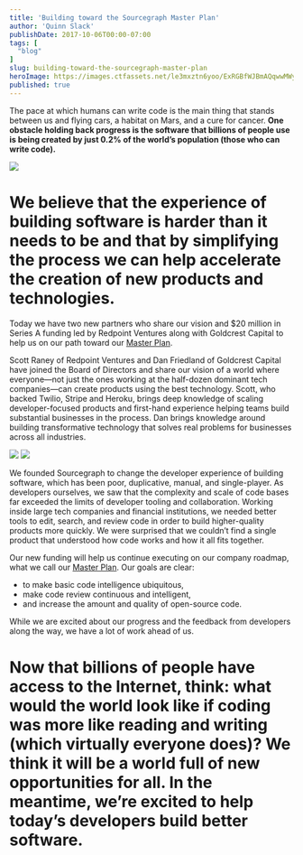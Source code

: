 ```yaml
---
title: 'Building toward the Sourcegraph Master Plan'
author: 'Quinn Slack'
publishDate: 2017-10-06T00:00-07:00
tags: [
  "blog"
]
slug: building-toward-the-sourcegraph-master-plan
heroImage: https://images.ctfassets.net/le3mxztn6yoo/ExRGBfWJBmAQqwwMWySMy/40d48f99e4561db3fea684ebef24a4ca/blog-chart--big.png
published: true
---
```




<div class="flex flex-column">
    <div class="pt3">
        <p class="ma0">
            The pace at which humans can write code is the main thing that stands between us and flying cars, a habitat on Mars, and a cure for cancer. <strong>One obstacle holding back progress is the software that billions of people use is being created by just 0.2% of the world’s population (those who can write code).</strong>
        </p>
    </div>
    <div class="bg-white">
        <img class="pv3 pa4-ns self-center" src="https://images.contentful.com/le3mxztn6yoo/1cJw4YdMMI6iEiwOUU60mq/c49bb4902883e42a31630dba874012bb/blog-chart.png">
    </div>
</div>



<div class="flex">
    <h1 class="f3 ma0 mb4">
        We believe that the experience of building software is harder than it needs to be and that by simplifying the process we can help accelerate the creation of new products and technologies.
    </h1>
</div>

<div class="flex flex-column flex-row-ns">
    <div class="flex-grow-1">
        <p class="ma0">
        Today we have two new partners who share our vision and $20 million in Series A funding led by Redpoint Ventures along with Goldcrest Capital to help us on our path toward our <a href="https://about.sourcegraph.com/plan/">Master Plan</a>.
        </p>
        <p>
        Scott Raney of Redpoint Ventures and Dan Friedland of Goldcrest Capital have joined the Board of Directors and share our vision of a world where everyone—not just the ones working at the half-dozen dominant tech companies—can create products using the best technology. Scott, who backed Twilio, Stripe and Heroku, brings deep knowledge of scaling developer-focused products and first-hand experience helping teams build substantial businesses in the process. Dan brings knowledge around building transformative technology that solves real problems for businesses across all industries.
        </p>
    </div>
    <div class="flex-grow-1">
        <img class="ph5 pv4 self-center" src="https://images.contentful.com/le3mxztn6yoo/6Kr0fizYHKieW28s2skyeC/3c5a1e1343000da565cd02803b850eb2/redpoint-logo.png">
        <img class="ph5 pv4 self-center" src="https://images.contentful.com/le3mxztn6yoo/3vaNarg4zKe8mUMsEIcyke/0f1c8ecce6bca30364d1588421f4490a/goldcrest-logo.png">
    </div>
</div>

<div>
    <p class="mv0">
        We founded Sourcegraph to change the developer experience of building software, which has been poor, duplicative, manual, and single-player. As developers ourselves, we saw that the complexity and scale of code bases far exceeded the limits of developer tooling and collaboration. Working inside large tech companies and financial institutions, we needed better tools to edit, search, and review code in order to build higher-quality products more quickly. We were surprised that we couldn’t find a single product that understood how code works and how it all fits together.
    </p>
</div>

<div class="bg-light-11 br3 mv4 pa3 ph4">
    <p>
        Our new funding will help us continue executing on our company roadmap, what we call our <a href="https://about.sourcegraph.com/plan/">Master Plan</a>. Our goals are clear:
        <ul>
        <li>to make basic code intelligence ubiquitous,</li>
        <li>make code review continuous and intelligent,</li>
        <li>and increase the amount and quality of open-source code.</li>
        </ul>
        While we are excited about our progress and the feedback from developers along the way, we have a lot of work ahead of us.
    </p>
</div>

<div>
    <h1 class="f3 mb3">
        Now that billions of people have access to the Internet, think: what would the world look like if coding was more like reading and writing (which virtually everyone does)?  We think it will be a world full of new opportunities for all. In the meantime, we’re excited to help today’s developers build better software.
    </h1>
</div>
